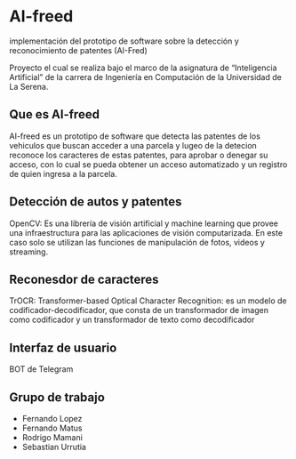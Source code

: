 # AI-freed
implementación del prototipo de software sobre la detección y reconocimiento de patentes (AI-Fred)

Proyecto el cual se realiza bajo el marco de la asignatura de “Inteligencia Artificial” de la
carrera de Ingeniería en Computación de la Universidad de La Serena.

## Que es AI-freed
AI-freed es un prototipo de software que detecta las patentes de los vehiculos que buscan acceder a una parcela y lugeo de la detecion reconoce los caracteres de estas patentes, para aprobar o denegar su acceso, con lo cual se pueda obtener un acceso automatizado y un registro de quien ingresa a la parcela.
## Detección de autos y patentes 
OpenCV: Es una librería de visión artificial y machine learning que provee una infraestructura para las aplicaciones de visión computarizada.  En este caso solo se utilizan las funciones de manipulación de fotos, videos y streaming.

## Reconesdor de caracteres
TrOCR: Transformer-based Optical Character Recognition:  es un modelo de codificador-decodificador, que consta de un transformador de imagen como codificador y un transformador de texto como decodificador

## Interfaz de usuario
BOT de Telegram

## Grupo de trabajo
- Fernando Lopez
- Fernando Matus
- Rodrigo Mamani
- Sebastian Urrutia
